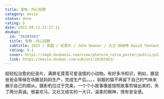 ```yaml
---
title: 宠物：内心狂野
category: movie
status: done
rating: 5
date: 2021-09-12 21:27:11
douban:
  id: "26303563"
  title: 宠物：内心狂野
  subtitle: 2015 / 英国 / 纪录片 / John Downer / 大卫·田纳特 David Tennant
  rating: 9.1
  cover: https://img9.doubanio.com/view/photo/m_ratio_poster/public/p2222400644.jpg
  link: https://movie.douban.com/subject/26303563/
---
```


挺轻松治愈的纪录片，满屏毛茸茸可爱温情的小动物。有好多冷知识，例如，豚鼠爸爸会等候在场豚鼠妈妈生产，完成生产后。。。，驯服的猫不再留下自己的气味来展示自己的顺从。摄影机位过于完美，一个个小故事像是按照故事剪辑出来的，失了两分真诚。很喜欢马，又壮又结实的一大只，温柔的眼神，很有安全感。